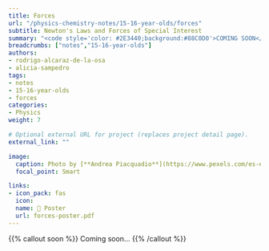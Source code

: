 ```yaml
---
title: Forces
url: "/physics-chemistry-notes/15-16-year-olds/forces"
subtitle: Newton's Laws and Forces of Special Interest
summary: "<code style='color: #2E3440;background:#88C0D0'>COMING SOON</code> <br> Newton's Laws and Forces of Special Interest."
breadcrumbs: ["notes","15-16-year-olds"]
authors:
- rodrigo-alcaraz-de-la-osa
- alicia-sampedro
tags:
- notes
- 15-16-year-olds
- forces
categories:
- Physics
weight: 7

# Optional external URL for project (replaces project detail page).
external_link: ""

image:
  caption: Photo by [**Andrea Piacquadio**](https://www.pexels.com/es-es/@olly) on [Pexels](https://www.pexels.com/es-es/)
  focal_point: Smart

links:
- icon_pack: fas
  icon:
  name: 📜 Poster
  url: forces-poster.pdf
---
```


{{% callout soon %}}
Coming soon...
{{% /callout %}}
